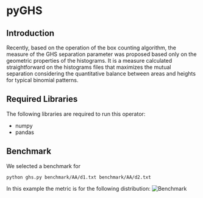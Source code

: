 # pyGHS

## Introduction
Recently, based on the operation of the box counting algorithm, the measure of the GHS separation parameter was proposed based only on the geometric properties of the histograms.
It is a measure calculated straightforward on the histograms files that maximizes the mutual separation considering the quantitative balance between areas and heights for typical binomial patterns.

## Required Libraries
The following libraries are required to run this operator:

* numpy
* pandas

## Benchmark
We selected a benchmark for 
```
python ghs.py benchmark/AA/d1.txt benchmark/AA/d2.txt
```
In this example the metric is for the following distribution:
![Benchmark](benchmark/distribution.png)

